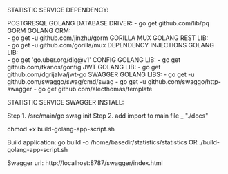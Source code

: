STATISTIC SERVICE DEPENDENCY:

POSTGRESQL GOLANG DATABASE DRIVER:
    - go get github.com/lib/pq
GORM GOLANG ORM:    
    - go get -u github.com/jinzhu/gorm
GORILLA MUX GOLANG REST LIB:    
    - go get -u github.com/gorilla/mux
DEPENDENCY INJECTIONS GOLANG LIB:     
    - go get 'go.uber.org/dig@v1'
CONFIG GOLANG LIB:
    - go get github.com/tkanos/gonfig
JWT GOLANG LIB:
    - go get github.com/dgrijalva/jwt-go
SWAGGER GOLANG LIBS:
    - go get -u github.com/swaggo/swag/cmd/swag
    - go get -u github.com/swaggo/http-swagger
    - go get github.com/alecthomas/template

STATISTIC SERVICE SWAGGER INSTALL:

Step 1.
    /src/main/go swag init
Step 2.
    add import to main file _ "./docs"  


chmod +x build-golang-app-script.sh

Build application:
     go build -o /home/basedir/statistics/statistics
OR
    ./build-golang-app-script.sh

Swagger url:
    http://localhost:8787/swagger/index.html